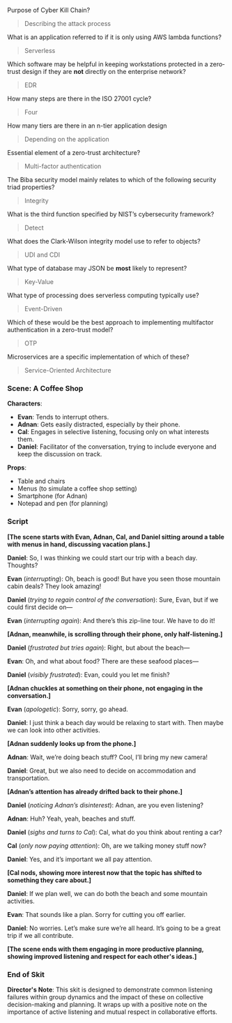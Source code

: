 Purpose of Cyber Kill Chain?
> Describing the attack process

What is an application referred to if it is only using AWS lambda functions?
> Serverless

Which software may be helpful in keeping workstations protected in a zero‐trust design if they are **not** directly on the enterprise network?
> EDR


How many steps are there in the ISO 27001 cycle?
> Four


How many tiers are there in an n-tier application design
> Depending on the application


Essential element of a zero-trust architecture?
> Multi-factor authentication


The Biba security model mainly relates to which of the following security triad properties?
> Integrity


What is the third function specified by NIST’s cybersecurity framework?
> Detect


What does the Clark-Wilson integrity model use to refer to objects?
> UDI and CDI


What type of database may JSON be **most** likely to represent?
> Key-Value


What type of processing does serverless computing typically use?
> Event-Driven


Which of these would be the best approach to implementing multifactor authentication in a zero-trust model?
> OTP


Microservices are a specific implementation of which of these?
> Service-Oriented Architecture





### Scene: A Coffee Shop

**Characters**:
- **Evan**: Tends to interrupt others.
- **Adnan**: Gets easily distracted, especially by their phone.
- **Cal**: Engages in selective listening, focusing only on what interests them.
- **Daniel**: Facilitator of the conversation, trying to include everyone and keep the discussion on track.

**Props**:
- Table and chairs
- Menus (to simulate a coffee shop setting)
- Smartphone (for Adnan)
- Notepad and pen (for planning)

### Script

**[The scene starts with Evan, Adnan, Cal, and Daniel sitting around a table with menus in hand, discussing vacation plans.]**

**Daniel**: So, I was thinking we could start our trip with a beach day. Thoughts?

**Evan** (*interrupting*): Oh, beach is good! But have you seen those mountain cabin deals? They look amazing!

**Daniel** (*trying to regain control of the conversation*): Sure, Evan, but if we could first decide on—

**Evan** (*interrupting again*): And there’s this zip-line tour. We have to do it!

**[Adnan, meanwhile, is scrolling through their phone, only half-listening.]**

**Daniel** (*frustrated but tries again*): Right, but about the beach—

**Evan**: Oh, and what about food? There are these seafood places—

**Daniel** (*visibly frustrated*): Evan, could you let me finish?

**[Adnan chuckles at something on their phone, not engaging in the conversation.]**

**Evan** (*apologetic*): Sorry, sorry, go ahead.

**Daniel**: I just think a beach day would be relaxing to start with. Then maybe we can look into other activities.

**[Adnan suddenly looks up from the phone.]**

**Adnan**: Wait, we’re doing beach stuff? Cool, I’ll bring my new camera!

**Daniel**: Great, but we also need to decide on accommodation and transportation.

**[Adnan’s attention has already drifted back to their phone.]**

**Daniel** (*noticing Adnan’s disinterest*): Adnan, are you even listening?

**Adnan**: Huh? Yeah, yeah, beaches and stuff.

**Daniel** (*sighs and turns to Cal*): Cal, what do you think about renting a car?

**Cal** (*only now paying attention*): Oh, are we talking money stuff now?

**Daniel**: Yes, and it’s important we all pay attention.

**[Cal nods, showing more interest now that the topic has shifted to something they care about.]**

**Daniel**: If we plan well, we can do both the beach and some mountain activities.

**Evan**: That sounds like a plan. Sorry for cutting you off earlier.

**Daniel**: No worries. Let’s make sure we’re all heard. It’s going to be a great trip if we all contribute.

**[The scene ends with them engaging in more productive planning, showing improved listening and respect for each other's ideas.]**

### End of Skit

**Director's Note**: This skit is designed to demonstrate common listening failures within group dynamics and the impact of these on collective decision-making and planning. It wraps up with a positive note on the importance of active listening and mutual respect in collaborative efforts.